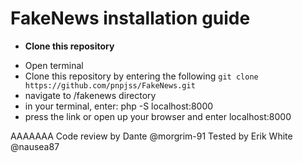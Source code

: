 # FakeNews installation guide

-   **Clone this repository**

*   Open terminal
*   Clone this repository by entering the following
    `git clone https://github.com/pnpjss/FakeNews.git`
*   navigate to /fakenews directory
*   in your terminal, enter: php -S localhost:8000
*   press the link or open up your browser and enter localhost:8000

AAAAAAA
Code review by Dante @morgrim-91
Tested by Erik White @nausea87
